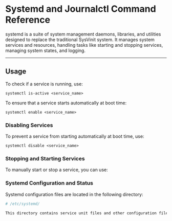 # Systemd and Journalctl Command Reference

systemd is a suite of system management daemons, libraries, and utilities designed to replace the traditional SysVinit system. It manages system services and resources, handling tasks like starting and stopping services, managing system states, and logging.

---

## Usage

To check if a service is running, use:


`systemctl is-active <service_name>`

To ensure that a service starts automatically at boot time:

`systemctl enable <service_name>`

### Disabling Services

To prevent a service from starting automatically at boot time, use:

`systemctl disable <service_name>`

### Stopping and Starting Services

To manually start or stop a service, you can use:


### Systemd Configuration and Status
Systemd configuration files are located in the following directory:

```bash
# /etc/systemd/

This directory contains service unit files and other configuration files used by systemd.

